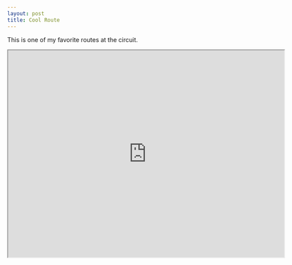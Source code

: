```yaml
---
layout: post
title: Cool Route
---
```


This is one of my favorite routes at the circuit.   

<iframe src="https://docs.google.com/file/d/0B6Z3seVIfBTAUmpYZjRqV0dSbjA/preview" width="640" height="480"></iframe>

